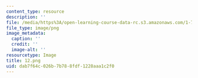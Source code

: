 ```yaml
---
content_type: resource
description: ''
file: /media/https%3A/open-learning-course-data-rc.s3.amazonaws.com/1-74-land-water-food-and-climate-fall-2020/dab7f64c026b7b788fdf1228aaa1c2f0_12.png
file_type: image/png
image_metadata:
  caption: ''
  credit: ''
  image-alt: ''
resourcetype: Image
title: 12.png
uid: dab7f64c-026b-7b78-8fdf-1228aaa1c2f0
---
```

